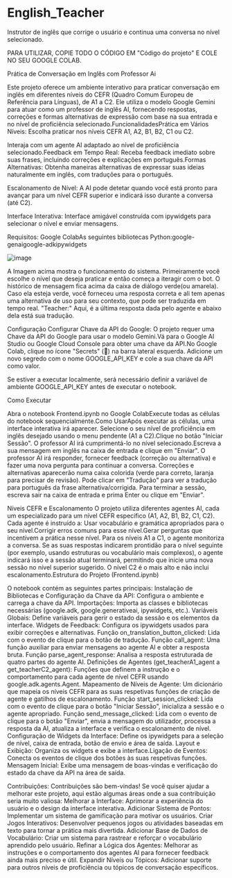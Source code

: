 # English_Teacher
Instrutor de inglês que corrige o usuário e continua uma conversa no nível selecionado.

PARA UTILIZAR, COPIE TODO O CÓDIGO EM "Código do projeto" E COLE NO SEU GOOGLE COLAB.

Prática de Conversação em Inglês com Professor Ai

Este projeto oferece um ambiente interativo para praticar conversação em inglês em diferentes níveis do CEFR (Quadro Comum Europeu de Referência para Línguas), de A1 a C2. 
Ele utiliza o modelo Google Gemini para atuar como um professor de inglês AI, fornecendo respostas, correções e formas alternativas de expressão com base na sua entrada e no nível de proficiência selecionado.FuncionalidadesPrática em Vários Níveis: Escolha praticar nos níveis CEFR A1, A2, B1, B2, C1 ou C2.

Interaja com um agente AI adaptado ao nível de proficiência selecionado.Feedback em Tempo Real: Receba feedback imediato sobre suas frases, incluindo correções e explicações em português.Formas Alternativas: Obtenha maneiras alternativas de expressar suas ideias naturalmente em inglês, com traduções para o português.

Escalonamento de Nível: A AI pode detetar quando você está pronto para avançar para um nível CEFR superior e indicará isso durante a conversa (até C2).

Interface Interativa: Interface amigável construída com ipywidgets para selecionar o nível e enviar mensagens.

Requisitos: Google ColabAs seguintes bibliotecas Python:google-genaigoogle-adkipywidgets

![image](https://github.com/user-attachments/assets/f314db00-ff0b-4acc-8f48-67a0d34421f6)
 
A Imagem acima mostra o funcionamento do sistema. Primeiramente você escolhe o nível que deseja praticar e então começa a iteragir com o bot.
O histórico de mensagem fica acima da caixa de diálogo verde(ou amarela). Caso ela esteja verde, você forneceu uma resposta correta e ali tem apenas uma alternativa de uso para seu contexto, que pode ser traduzida em tempo real. 
"Teacher:" Aqui, é a última resposta dada pelo agente e abaixo dela está sua tradução.


Configuração
Configurar Chave da API do Google: O projeto requer uma Chave da API do Google para usar o modelo Gemini.Vá para o Google AI Studio ou Google Cloud Console para obter uma chave da API.No Google Colab, clique no ícone "Secrets" (🔑) na barra lateral esquerda. Adicione um novo segredo com o nome GOOGLE_API_KEY e cole a sua chave da API como valor.

Se estiver a executar localmente, será necessário definir a variável de ambiente GOOGLE_API_KEY antes de executar o notebook.

Como Executar

Abra o notebook Frontend.ipynb no Google ColabExecute todas as células do notebook sequencialmente.Como UsarApós executar as células, uma interface interativa irá aparecer.
Selecione o seu nível de proficiência em inglês desejado usando o menu pendente (A1 a C2).Clique no botão "Iniciar Sessão".
O professor AI irá cumprimentá-lo no nível selecionado.Escreva a sua mensagem em inglês na caixa de entrada e clique em "Enviar".
O professor AI irá responder, fornecer feedback (correção ou alternativa) e fazer uma nova pergunta para continuar a conversa.
Correções e alternativas aparecerão numa caixa colorida (verde para correto, laranja para precisar de revisão). 
Pode clicar em "Tradução" para ver a tradução para português da frase alternativa/corrigida.
Para terminar a sessão, escreva sair na caixa de entrada e prima Enter ou clique em "Enviar".

Níveis CEFR e Escalonamento
O projeto utiliza diferentes agentes AI, cada um especializado para um nível CEFR específico (A1, A2, B1, B2, C1, C2). Cada agente é instruído a:
Usar vocabulário e gramática apropriados para o seu nível.Corrigir erros comuns para esse nível.Gerar perguntas que incentivem a prática nesse nível.
Para os níveis A1 a C1, o agente monitoriza a conversa. Se as suas respostas indicarem prontidão para o nível seguinte (por exemplo, usando estruturas ou vocabulário mais complexos), o agente indicará isso e a sessão atual terminará, permitindo que inicie uma nova sessão no nível superior sugerido. O nível C2 é o mais alto e não inclui escalonamento.Estrutura do Projeto (Frontend.ipynb)

O notebook contém as seguintes partes principais:
Instalação de Bibliotecas e Configuração da Chave da API: Configura o ambiente e carrega a chave da API.
Importações: Importa as classes e bibliotecas necessárias (google.adk, google.generativeai, ipywidgets, etc.).
Variáveis Globais: Define variáveis para gerir o estado da sessão e os elementos da interface.
Widgets de Feedback: Configura os ipywidgets usados para exibir correções e alternativas.
Função on_translation_button_clicked: Lida com o evento de clique para o botão de tradução.
Função call_agent: Uma função auxiliar para enviar mensagens ao agente AI e obter a resposta bruta.
Função parse_agent_response: Analisa a resposta estruturada de quatro partes do agente AI.
Definições de Agentes (get_teacherA1_agent a get_teacherC2_agent): Funções que definem a instrução e o comportamento para cada agente de nível CEFR usando google.adk.agents.Agent.
Mapeamento de Níveis de Agente: Um dicionário que mapeia os níveis CEFR para as suas respetivas funções de criação de agente e gatilhos de escalonamento.
Função start_session_clicked: Lida com o evento de clique para o botão "Iniciar Sessão", inicializa a sessão e o agente apropriado.
Função send_message_clicked: Lida com o evento de clique para o botão "Enviar", envia a mensagem do utilizador, processa a resposta da AI, atualiza a interface e verifica o escalonamento de nível.
Configuração de Widgets da Interface: Define os ipywidgets para a seleção de nível, caixa de entrada, botão de envio e área de saída.
Layout e Exibição: Organiza os widgets e exibe a interface.Ligação de Eventos: Conecta os eventos de clique dos botões às suas respetivas funções.
Mensagem Inicial: Exibe uma mensagem de boas-vindas e verificação do estado da chave da API na área de saída.

Contribuições: Contribuições são bem-vindas! Se você quiser ajudar a melhorar este projeto, aqui estão algumas áreas onde a sua contribuição seria muito valiosa:
Melhorar a Interface: Aprimorar a experiência do usuário e o design da interface interativa.
Adicionar Sistema de Pontos: Implementar um sistema de gamificação para motivar os usuários.
Criar Jogos Interativos: Desenvolver pequenos jogos ou atividades baseadas em texto para tornar a prática mais divertida.
Adicionar Base de Dados de Vocabulário: Criar um sistema para rastrear e reforçar o vocabulário aprendido pelo usuário.
Refinar a Lógica dos Agentes: Melhorar as instruções e o comportamento dos agentes AI para fornecer feedback ainda mais preciso e útil.
Expandir Níveis ou Tópicos: Adicionar suporte para outros níveis de proficiência ou tópicos de conversação específicos.
